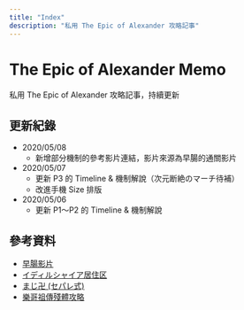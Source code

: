 ```yaml
---
title: "Index"
description: "私用 The Epic of Alexander 攻略記事"
---
```


# The Epic of Alexander Memo

私用 The Epic of Alexander 攻略記事，持續更新

## 更新紀錄
- 2020/05/08
  - 新增部分機制的參考影片連結，影片來源為早腸的通關影片
- 2020/05/07
  - 更新 P3 的 Timeline & 機制解說（次元断絶のマーチ待補）
  - 改進手機 Size 排版
- 2020/05/06
  - 更新 P1～P2 的 Timeline & 機制解說

## 參考資料
- [早腸影片](https://www.twitch.tv/videos/522822933)
- [イディルシャイア居住区](http://kanatan.info/archives/380650.html)
- [まじ卍 (セパレ式)](http://lenafily0402.livedoor.blog/archives/cat_378358.html)
- [樂哥祖傳殘體攻略](http://ngabbs.com/read.php?tid=19394167&rand=857)